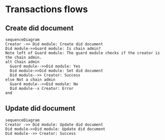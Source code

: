 <!-- order: 1 -->

# Transactions flows

## Create did document

```mermaid
sequenceDiagram
Creator ->> Did module: Create did document
Did module->>Guard module: Is chain admin?
Note left of Guard module: The guard module checks if the creator is the chain admin.
alt Chain admin
  Guard module-->>Did module: Yes
  Did module->>Did module: Set did document
  Did module-->> Creator: Success
else Not a chain admin
  Guard module-->>Did module: No
  Did module--x Creator: Error
end
```

## Update did document

```mermaid
sequenceDiagram
Creator ->> Did module: Update did document
Did module->>Did module: Update did document
Did module-->> Creator: Success
```
